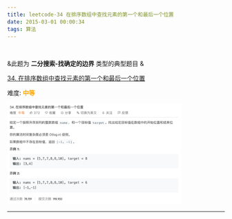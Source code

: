 ```yaml
---
title: leetcode-34 在排序数组中查找元素的第一个和最后一个位置
date: 2015-03-01 00:00:34
tags: 算法
---
```


<br>

&此题为 **二分搜索-找确定的边界** 类型的典型题目 &



[34. 在排序数组中查找元素的第一个和最后一个位置](https://leetcode-cn.com/problems/find-first-and-last-position-of-element-in-sorted-array/)

难度:  <font color="orange">**中等**</font>


<img src="leetcode-34-在排序数组中查找元素的第一个和最后一个位置/0.png" width = 80% height = 50% />


---
